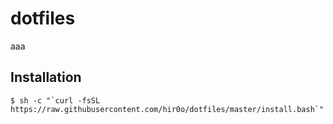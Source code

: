 # dotfiles

aaa

## Installation

```shell
$ sh -c "`curl -fsSL https://raw.githubusercontent.com/hir0o/dotfiles/master/install.bash`"
```
